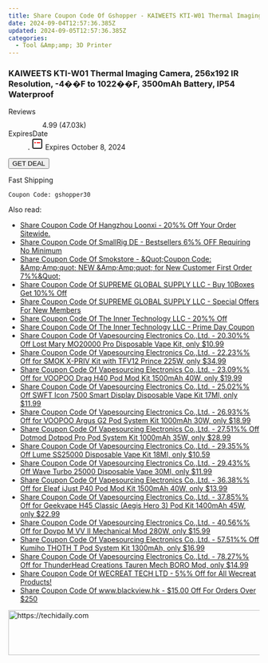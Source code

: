 ```yaml
---
title: Share Coupon Code Of Gshopper - KAIWEETS KTI-W01 Thermal Imaging Camera, 256X192 IR Resolution, -4��F to 1022��F, 3500mAh Battery, IP54 Waterproof
date: 2024-09-04T12:57:36.385Z
updated: 2024-09-05T12:57:36.385Z
categories:
  - Tool &Amp;amp; 3D Printer
---
```



<main class="px-4 py-6 sm:p-6 md:px-8 md:py-10">
  <div class="mx-auto grid max-w-4xl grid-cols-1">
    <div class="relative col-start-1 row-start-1 flex flex-col-reverse rounded-lg bg-gradient-to-t from-black/75 via-black/0 p-3 sm:row-start-2 sm:bg-none sm:p-0 lg:row-start-1">
      <h3 class="mt-1 text-lg font-semibold text-white sm:text-slate-900 md:text-2xl dark:sm:text-white">KAIWEETS KTI-W01 Thermal Imaging Camera, 256x192 IR Resolution, -4��F to 1022��F, 3500mAh Battery, IP54 Waterproof</h3>
    </div>
        <dl class="row-start-2 mt-4 flex items-center text-xs font-medium sm:row-start-3 sm:mt-1 md:mt-2.5 lg:row-start-2">
      <dt class="sr-only">Reviews</dt>
      <dd class="flex items-center text-indigo-600 dark:text-indigo-400">
        <svg width="24" height="24" fill="none" aria-hidden="true" class="mr-1 stroke-current dark:stroke-indigo-500">
          <path d="m12 5 2 5h5l-4 4 2.103 5L12 16l-5.103 3L9 14l-4-4h5l2-5Z" stroke-width="2" stroke-linecap="round" stroke-linejoin="round" />
        </svg>
        <span>4.99 <span class="font-normal text-slate-400">(47.03k)</span></span>
      </dd>
      <dt class="sr-only">ExpiresDate</dt>
      <dd class="flex items-center">
        <svg width="2" height="2" aria-hidden="true" fill="currentColor" class="mx-3 text-slate-300">
          <circle cx="1" cy="1" r="1" />
        </svg>
        <svg width="24" height="24" viewBox="0 0 24 24" fill="none" stroke="currentColor" stroke-width="2">
          <rect x="3" y="3" width="18" height="18" rx="2" fill="#fff" />
          <path d="M6 10L18 10" stroke="red" stroke-width="2" fill="none" />
          <path d="M10 6L10 18" stroke="#fff" stroke-width="2" fill="none" />
        </svg>
        Expires October 8, 2024      </dd>
    </dl>
    <div class="col-start-1 row-start-3 mt-4 self-center sm:col-start-2 sm:row-span-2 sm:row-start-2 sm:mt-0 lg:col-start-1 lg:row-start-3 lg:row-end-4 lg:mt-6">
      <button type="button" onClick="javascript:window.open(decodeURIComponent('https%3A%2F%2Fwww.shareasale.com%2Fu.cfm%3Fd%3D1118253%26m%3D97331%26u%3D4338022'), '_blank');void(0);" class="rounded-lg bg-red-600 px-3 py-2 text-sm font-medium leading-6 text-white">
       GET DEAL
      </button>
    </div>
    <p class="col-start-1 mt-4 text-sm leading-6 sm:col-span-2 lg:col-span-1 lg:row-start-4 lg:mt-6 dark:text-slate-400">Fast Shipping 
</p>
    <p class="mt-4">
      <code class="bg-purple-900 p-4 text-sm font-bold text-white" onClick="javascript:window.open(decodeURIComponent('https%3A%2F%2Fwww.shareasale.com%2Fu.cfm%3Fd%3D1118253%26m%3D97331%26u%3D4338022'), '_blank');void(0);">Coupon Code: <span class="bg-green-500 p-2 rounded tracking-widest">gshopper30</span></code>
    </p>
  </div>
</main>
<span class="atpl-alsoreadstyle">Also read:</span>
<div><ul>
<li><a href="https://coupons.techidaily.com/coupon-1123943-share-155620-sale/"><u>Share Coupon Code Of Hangzhou Loonxi - 20%% Off Your Order Sitewide.</u></a></li>
<li><a href="https://coupons.techidaily.com/coupon-1086309-share-110294-sale/"><u>Share Coupon Code Of SmallRig DE - Bestsellers 6%% OFF Requiring No Minimum</u></a></li>
<li><a href="https://coupons.techidaily.com/coupon-1124045-share-84147-sale/"><u>Share Coupon Code Of Smokstore - &Quot;Coupon Code: &Amp;Amp;quot; NEW &Amp;Amp;quot; for New Customer First Order 7%%&Quot;</u></a></li>
<li><a href="https://coupons.techidaily.com/coupon-1123933-share-151962-sale/"><u>Share Coupon Code Of SUPREME GLOBAL SUPPLY LLC - Buy 10Boxes Get 10%% Off</u></a></li>
<li><a href="https://coupons.techidaily.com/coupon-1123932-share-151962-sale/"><u>Share Coupon Code Of SUPREME GLOBAL SUPPLY LLC - Special Offers For New Members</u></a></li>
<li><a href="https://coupons.techidaily.com/coupon-1123771-share-104816-sale/"><u>Share Coupon Code Of The Inner Technology LLC - 20%% Off</u></a></li>
<li><a href="https://coupons.techidaily.com/coupon-1123770-share-104816-sale/"><u>Share Coupon Code Of The Inner Technology LLC - Prime Day Coupon</u></a></li>
<li><a href="https://coupons.techidaily.com/coupon-1109761-share-90958-sale/"><u>Share Coupon Code Of Vapesourcing Electronics Co.,Ltd. - 20.30%% Off Lost Mary MO20000 Pro Disposable Vape Kit, only $10.99</u></a></li>
<li><a href="https://coupons.techidaily.com/coupon-745160-share-90958-sale/"><u>Share Coupon Code Of Vapesourcing Electronics Co.,Ltd. - 22.23%% Off for SMOK X-PRIV Kit with TFV12 Prince 225W, only $34.99</u></a></li>
<li><a href="https://coupons.techidaily.com/coupon-1043616-share-90958-sale/"><u>Share Coupon Code Of Vapesourcing Electronics Co.,Ltd. - 23.09%% Off for VOOPOO Drag H40 Pod Mod Kit 1500mAh 40W, only $19.99</u></a></li>
<li><a href="https://coupons.techidaily.com/coupon-1083473-share-90958-sale/"><u>Share Coupon Code Of Vapesourcing Electronics Co.,Ltd. - 25.02%% Off SWFT Icon 7500 Smart Display Disposable Vape Kit 17Ml, only $11.99</u></a></li>
<li><a href="https://coupons.techidaily.com/coupon-1097104-share-90958-sale/"><u>Share Coupon Code Of Vapesourcing Electronics Co.,Ltd. - 26.93%% Off for VOOPOO Argus G2 Pod System Kit 1000mAh 30W, only $18.99</u></a></li>
<li><a href="https://coupons.techidaily.com/coupon-1123679-share-90958-sale/"><u>Share Coupon Code Of Vapesourcing Electronics Co.,Ltd. - 27.51%% Off Dotmod Dotpod Pro Pod System Kit 1000mAh 35W, only $28.99</u></a></li>
<li><a href="https://coupons.techidaily.com/coupon-1109981-share-90958-sale/"><u>Share Coupon Code Of Vapesourcing Electronics Co.,Ltd. - 29.35%% Off Lume SS25000 Disposable Vape Kit 18Ml, only $10.59</u></a></li>
<li><a href="https://coupons.techidaily.com/coupon-1123495-share-90958-sale/"><u>Share Coupon Code Of Vapesourcing Electronics Co.,Ltd. - 29.43%% Off Wave Turbo 25000 Disposable Vape 30Ml, only $11.99</u></a></li>
<li><a href="https://coupons.techidaily.com/coupon-995793-share-90958-sale/"><u>Share Coupon Code Of Vapesourcing Electronics Co.,Ltd. - 36.38%% Off for Eleaf iJust P40 Pod Mod Kit 1500mAh 40W, only $13.99</u></a></li>
<li><a href="https://coupons.techidaily.com/coupon-1028166-share-90958-sale/"><u>Share Coupon Code Of Vapesourcing Electronics Co.,Ltd. - 37.85%% Off for Geekvape H45 Classic (Aegis Hero 3) Pod Kit 1400mAh 45W, only $22.99</u></a></li>
<li><a href="https://coupons.techidaily.com/coupon-854800-share-90958-sale/"><u>Share Coupon Code Of Vapesourcing Electronics Co.,Ltd. - 40.56%% Off for Dovpo M VV II Mechanical Mod 280W, only $15.99</u></a></li>
<li><a href="https://coupons.techidaily.com/coupon-1123493-share-90958-sale/"><u>Share Coupon Code Of Vapesourcing Electronics Co.,Ltd. - 57.51%% Off Kumiho THOTH T Pod System Kit 1300mAh, only $16.99</u></a></li>
<li><a href="https://coupons.techidaily.com/coupon-1038122-share-90958-sale/"><u>Share Coupon Code Of Vapesourcing Electronics Co.,Ltd. - 78.27%% Off for ThunderHead Creations Tauren Mech BORO Mod, only $14.99</u></a></li>
<li><a href="https://coupons.techidaily.com/coupon-1123640-share-142145-sale/"><u>Share Coupon Code Of WECREAT TECH LTD - 5%% Off for All Wecreat Products!</u></a></li>
<li><a href="https://coupons.techidaily.com/coupon-1123683-share-80218-sale/"><u>Share Coupon Code Of www.blackview.hk - $15.00 Off For Orders Over $250</u></a></li>
</ul></div>

<ins class="adsbygoogle"
      style="display:block"
      data-ad-client="ca-pub-7571918770474297"
      data-ad-slot="8358498916"
      data-ad-format="auto"
      data-full-width-responsive="true"></ins>
<!-- affiliate ads begin -->
<a href="https://appsumo.8odi.net/c/5597632/2043594/7443" target="_top" id="2043594">
  <img src="//a.impactradius-go.com/display-ad/7443-2043594" border="0" alt="https://techidaily.com" width="728" height="90"/>
</a>
<img height="0" width="0" src="https://appsumo.8odi.net/i/5597632/2043594/7443" style="position:absolute;visibility:hidden;" border="0" />
<!-- affiliate ads end -->
